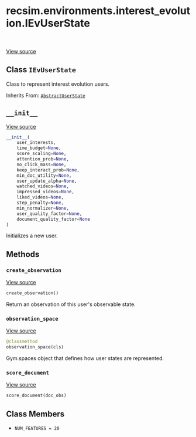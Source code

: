 <div itemscope itemtype="http://developers.google.com/ReferenceObject">
<meta itemprop="name" content="recsim.environments.interest_evolution.IEvUserState" />
<meta itemprop="path" content="Stable" />
<meta itemprop="property" content="__init__"/>
<meta itemprop="property" content="create_observation"/>
<meta itemprop="property" content="observation_space"/>
<meta itemprop="property" content="score_document"/>
<meta itemprop="property" content="NUM_FEATURES"/>
</div>

# recsim.environments.interest_evolution.IEvUserState

<!-- Insert buttons -->

<table class="tfo-notebook-buttons tfo-api" align="left">
</table>

<a target="_blank" href="https://github.com/google-research/recsim/tree/master/recsim/environments/interest_evolution.py">View
source</a>

## Class `IEvUserState`

<!-- Start diff -->
Class to represent interest evolution users.

Inherits From: [`AbstractUserState`](../../../recsim/user/AbstractUserState.md)

<!-- Placeholder for "Used in" -->

<h2 id="__init__"><code>__init__</code></h2>

<a target="_blank" href="https://github.com/google-research/recsim/tree/master/recsim/environments/interest_evolution.py">View
source</a>

```python
__init__(
    user_interests,
    time_budget=None,
    score_scaling=None,
    attention_prob=None,
    no_click_mass=None,
    keep_interact_prob=None,
    min_doc_utility=None,
    user_update_alpha=None,
    watched_videos=None,
    impressed_videos=None,
    liked_videos=None,
    step_penalty=None,
    min_normalizer=None,
    user_quality_factor=None,
    document_quality_factor=None
)
```

Initializes a new user.

## Methods

<h3 id="create_observation"><code>create_observation</code></h3>

<a target="_blank" href="https://github.com/google-research/recsim/tree/master/recsim/environments/interest_evolution.py">View
source</a>

```python
create_observation()
```

Return an observation of this user's observable state.

<h3 id="observation_space"><code>observation_space</code></h3>

<a target="_blank" href="https://github.com/google-research/recsim/tree/master/recsim/environments/interest_evolution.py">View
source</a>

```python
@classmethod
observation_space(cls)
```

Gym.spaces object that defines how user states are represented.

<h3 id="score_document"><code>score_document</code></h3>

<a target="_blank" href="https://github.com/google-research/recsim/tree/master/recsim/environments/interest_evolution.py">View
source</a>

```python
score_document(doc_obs)
```

## Class Members

*   `NUM_FEATURES = 20` <a id="NUM_FEATURES"></a>
